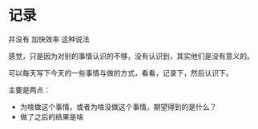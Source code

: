 # 记录

并没有 加快效率 这种说法

感觉，只是因为对别的事情认识的不够，没有认识到，其实他们是没有意义的。

可以每天写下今天的一些事情与做的方式，看看，记录下，然后认识下。

主要是两点：

- 为啥做这个事情，或者为啥没做这个事情，期望得到的是什么？
- 做了之后的结果是啥